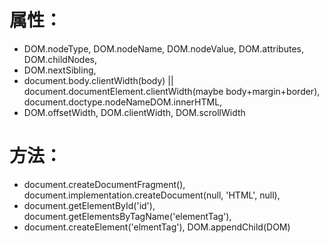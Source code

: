 # 属性： 

* DOM.nodeType, DOM.nodeName, DOM.nodeValue, DOM.attributes, DOM.childNodes,
* DOM.nextSibling, 
* document.body.clientWidth(body) || document.documentElement.clientWidth(maybe body+margin+border), document.doctype.nodeNameDOM.innerHTML, 
* DOM.offsetWidth, DOM.clientWidth, DOM.scrollWidth

# 方法：
* document.createDocumentFragment(), document.implementation.createDocument(null, 'HTML', null),
* document.getElementById('id'), document.getElementsByTagName('elementTag'), 
* document.createElement('elmentTag'), DOM.appendChild(DOM)
